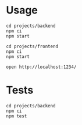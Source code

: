# Usage

```
cd projects/backend
npm ci
npm start
```

```
cd projects/frontend
npm ci
npm start
```

```
open http://localhost:1234/
```

# Tests

```
cd projects/backend
npm ci
npm test
```
